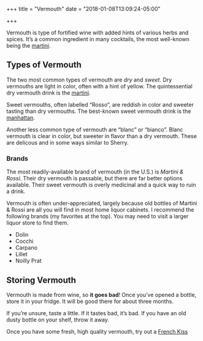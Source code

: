 +++
title = "Vermouth"
date = "2018-01-08T13:09:24-05:00"

+++

Vermouth is type of fortified wine with added hints of various herbs and spices. It’s a common ingredient in many cocktails, the most well-known being the [martini](/drinks/martini).
<!--more-->

## Types of Vermouth
The two most common types of vermouth are *dry* and *sweet*. Dry vermouths are light in color, often with a hint of yellow. The quintessential dry vermouth drink is the [martini](/drinks/martini).

Sweet vermouths, often labelled “Rosso”, are reddish in color and sweeter tasting than dry vermouths. The best-known sweet vermouth drink is the [manhattan](/drinks/manhattan).

Another less common type of vermouth are “blanc” or “bianco”. Blanc vermouth is clear in color, but sweeter in flavor than a dry vermouth. These are delicous and in some ways similar to Sherry.

### Brands
The most readily-available brand of vermouth (in the U.S.) is *Martini & Rossi*. Their dry vermouth is passable, but there are far better options available. Their sweet vermouth is overly medicinal and a quick way to ruin a drink.

Vermouth is often under-appreciated, largely because old bottles of Martini & Rossi are all you will find in most home liquor cabinets. I recommend the following brands (my favorites at the top). You may need to visit a larger liquor store to find them.

* Dolin
* Cocchi
* Carpano
* Lillet
* Noilly Prat

## Storing Vermouth
Vermouth is made from wine, so **it goes bad**! Once you’ve opened a bottle, store it in your fridge. It will be good there for about three months.

If you’re unsure, taste a little. If it tastes bad, it’s bad. If you have an old dusty bottle on your shelf, throw it away.

Once you have some fresh, high quality vermouth, try out a [French Kiss](/drinks/french-kiss)
